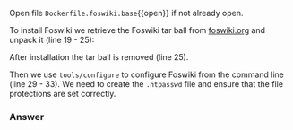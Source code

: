 Open file `Dockerfile.foswiki.base`{{open}} if not already open.

To install Foswiki we retrieve the Foswiki tar ball from [foswiki.org](https://foswiki.org) and unpack it (line 19 - 25):

After installation the tar ball is removed (line 25).

Then we use `tools/configure` to configure Foswiki from the command line (line 29 - 33). We need to create the `.htpasswd` file and ensure that the file protections are set correctly.

### Answer	
